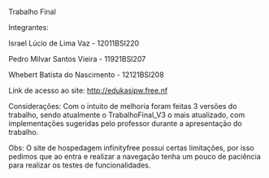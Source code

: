 Trabalho Final

Integrantes:

Israel Lúcio de Lima Vaz - 12011BSI220 

Pedro Milvar Santos Vieira - 11921BSI207

Whebert Batista do Nascimento - 12121BSI208

Link de acesso ao site: http://edukasipw.free.nf

Considerações:
Com o intuito de melhoria foram feitas 3 versões do trabalho, sendo atualmente o TrabalhoFinal_V3 o mais atualizado, com implementações sugeridas pelo professor durante a apresentação do trabalho.

Obs: O site de hospedagem infinityfree possui certas limitações, por isso pedimos que ao entra e realizar a navegação tenha um pouco de paciência para realizar os testes de funcionalidades.
